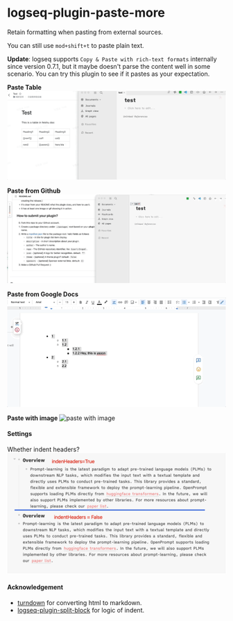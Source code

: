 # logseq-plugin-paste-more
Retain formatting when pasting from external sources.

You can still use `mod+shift+t` to paste plain text.

**Update**: logseq supports `Copy & Paste with rich-text formats` internally since version 0.7.1, but it maybe doesn't parse the content well in some scenario. You can try this plugin to see if it pastes as your expectation.


**Paste Table**
![paste with head](./table.gif)


**Paste from Github**
![paste with head](./logseq_paste.gif)

**Paste from Google Docs**
![paste with head](./google_docs.gif)

**Paste with image**
![paste with image](./image.gif)

#### Settings
Whether indent headers?
![](settings.png)

#### Acknowledgement
* [turndown](https://github.com/mixmark-io/turndown) for converting html to markdown.
* [logseq-plugin-split-block](https://github.com/hyrijk/logseq-plugin-split-block) for logic of indent.